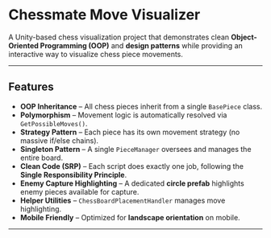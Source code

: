 #  Chessmate Move Visualizer  

A Unity-based chess visualization project that demonstrates clean **Object-Oriented Programming (OOP)** and **design patterns** while providing an interactive way to visualize chess piece movements.  

---

##  Features  

- **OOP Inheritance** – All chess pieces inherit from a single `BasePiece` class.  
- **Polymorphism** – Movement logic is automatically resolved via `GetPossibleMoves()`.  
- **Strategy Pattern** – Each piece has its own movement strategy (no massive if/else chains).  
- **Singleton Pattern** – A single `PieceManager` oversees and manages the entire board.  
- **Clean Code (SRP)** – Each script does exactly one job, following the **Single Responsibility Principle**.  
- **Enemy Capture Highlighting** – A dedicated **circle prefab** highlights enemy pieces available for capture.  
- **Helper Utilities** – `ChessBoardPlacementHandler` manages move highlighting.  
- **Mobile Friendly** – Optimized for **landscape orientation** on mobile.  

---
